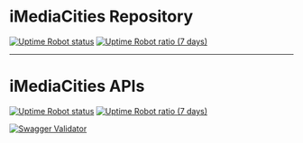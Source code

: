# iMediaCities Repository 

[![Uptime Robot status](https://img.shields.io/uptimerobot/status/m778864777-07abb6dbd26aaf764c718ac6.svg)]() [![Uptime Robot ratio (7 days)](https://img.shields.io/uptimerobot/ratio/7/m778864777-07abb6dbd26aaf764c718ac6.svg)]()


---

# iMediaCities APIs 


[![Uptime Robot status](https://img.shields.io/uptimerobot/status/m778864778-c6316d1999863886dd1828e5.svg)]() [![Uptime Robot ratio (7 days)](https://img.shields.io/uptimerobot/ratio/7/m778864778-c6316d1999863886dd1828e5.svg)]()

[![Swagger Validator](https://img.shields.io/swagger/valid/2.0/https/imediacities.hpc.cineca.it/api/specs.svg)]()